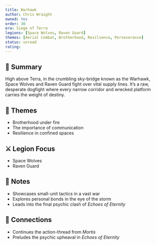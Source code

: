 ```yaml
---
title: Warhawk
author: Chris Wraight
owned: Yes
order: 30
era: Siege of Terra
legions: [Space Wolves, Raven Guard]
themes: [Aerial Combat, Brotherhood, Resilience, Perseverance]
status: unread
rating:
---
```


## 🧭 Summary
High above Terra, in the crumbling sky-bridge known as the Warhawk, Space Wolves and Raven Guard fight over vital supply lines. It’s a raw, desperate dogfight where every narrow corridor and wrecked platform carries the weight of destiny.

## 🧠 Themes
- Brotherhood under fire  
- The importance of communication  
- Resilience in confined spaces  

## ⚔️ Legion Focus
- Space Wolves  
- Raven Guard  

## 📝 Notes
- Showcases small-unit tactics in a vast war  
- Explores personal bonds in the eye of the storm  
- Leads into the final psychic clash of *Echoes of Eternity*  

## 🔗 Connections
- Continues the action-thread from *Mortis*  
- Preludes the psychic upheaval in *Echoes of Eternity*  